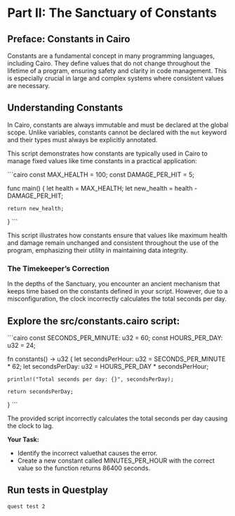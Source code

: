 # Part II: The Sanctuary of Constants

## Preface: Constants in Cairo
Constants are a fundamental concept in many programming languages, including Cairo. They define values that do not change throughout the lifetime of a program, ensuring safety and clarity in code management. This is especially crucial in large and complex systems where consistent values are necessary.

## Understanding Constants
In Cairo, constants are always immutable and must be declared at the global scope. Unlike variables, constants cannot be declared with the `mut` keyword and their types must always be explicitly annotated.

This script demonstrates how constants are typically used in Cairo to manage fixed values like time constants in a practical application:

\```cairo
const MAX_HEALTH = 100;
const DAMAGE_PER_HIT = 5;

func main() {
    let health = MAX_HEALTH;
    let new_health = health - DAMAGE_PER_HIT;

    return new_health;
}
\```

This script illustrates how constants ensure that values like maximum health and damage remain unchanged and consistent throughout the use of the program, emphasizing their utility in maintaining data integrity.

### The Timekeeper’s Correction
In the depths of the Sanctuary, you encounter an ancient mechanism that keeps time based on the constants defined in your script. However, due to a misconfiguration, the clock incorrectly calculates the total seconds per day.

## Explore the src/constants.cairo script:

\```cairo
const SECONDS_PER_MINUTE: u32 = 60;
const HOURS_PER_DAY: u32 = 24;

fn constants() -> u32 {
    let secondsPerHour: u32 = SECONDS_PER_MINUTE * 62;
    let secondsPerDay: u32 = HOURS_PER_DAY * secondsPerHour;

    println!("Total seconds per day: {}", secondsPerDay);

    return secondsPerDay;
}
\```

The provided script incorrectly calculates the total seconds per day causing the clock to lag.

**Your Task:**
- Identify the incorrect valuethat causes the error.
- Create a new constant called MINUTES_PER_HOUR with the correct value so the function returns 86400 seconds.

## Run tests in Questplay
`quest test 2`

